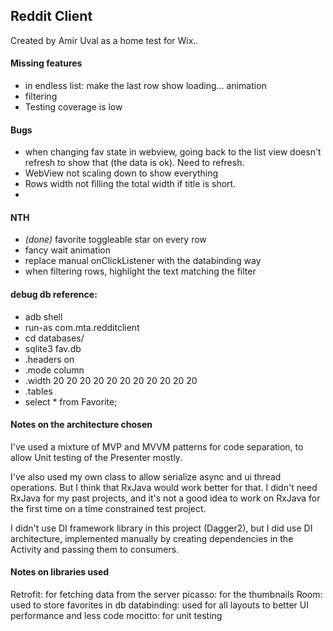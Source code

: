 Reddit Client
-

Created by Amir Uval as a home test for Wix..


#### Missing features

- in endless list: make the last row show loading... animation
- filtering
- Testing coverage is low

#### Bugs

- when changing fav state in webview, going back to the list view doesn't refresh to show that (the data is ok). Need to refresh.
- WebView not scaling down to show everything
- Rows width not filling the total width if title is short.
- 

#### NTH

- *(done)* favorite toggleable star on every row
- fancy wait animation
- replace manual onClickListener with the databinding way
- when filtering rows, highlight the text matching the filter

#### debug db reference:

- adb shell
- run-as com.mta.redditclient
- cd databases/
- sqlite3 fav.db
- .headers on
- .mode column
- .width 20 20 20 20 20 20 20 20 20 20 20 
- .tables 
- select * from Favorite;



#### Notes on the architecture chosen

I've used a mixture of MVP and MVVM patterns for code separation, to allow Unit testing of the Presenter mostly.

I've also used my own class to allow serialize async and ui thread operations.
But I think that RxJava would work better for that. 
I didn't need RxJava for my past projects, and it's not a good idea to work on RxJava for the first time on a time constrained test project.

I didn't use DI framework library in this project (Dagger2), 
but I did use DI architecture, implemented manually by creating dependencies in the Activity and passing them to consumers.


#### Notes on libraries used

Retrofit: for fetching data from the server
picasso: for the thumbnails
Room: used to store favorites in db
databinding: used for all layouts to better UI performance and less code
mocitto: for unit testing

